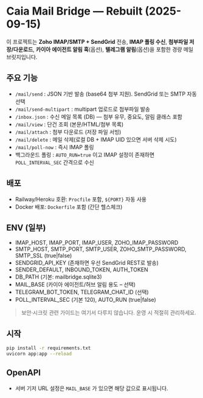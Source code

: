 # Caia Mail Bridge — Rebuilt (2025-09-15)

이 프로젝트는 **Zoho IMAP/SMTP + SendGrid** 전송, **IMAP 폴링 수신**, **첨부파일 저장/다운로드**,
**카이아 에이전트 알림 훅**(옵션), **텔레그램 알림**(옵션)을 포함한 경량 메일 브릿지입니다.

## 주요 기능
- `/mail/send` : JSON 기반 발송 (base64 첨부 지원). SendGrid 또는 SMTP 자동 선택
- `/mail/send-multipart` : multipart 업로드로 첨부파일 발송
- `/inbox.json` : 수신 메일 목록 (DB) — 첨부 유무, 중요도, 알림 클래스 포함
- `/mail/view` : 단건 조회 (본문/HTML/첨부 목록)
- `/mail/attach` : 첨부 다운로드 (저장 파일 서빙)
- `/mail/delete` : 메일 삭제(로컬 DB + IMAP UID 있으면 서버 삭제 시도)
- `/mail/poll-now` : 즉시 IMAP 폴링
- 백그라운드 폴링 : `AUTO_RUN=true` 이고 IMAP 설정이 존재하면 `POLL_INTERVAL_SEC` 간격으로 수신

## 배포
- Railway/Heroku 호환: `Procfile` 포함, `${PORT}` 자동 사용
- Docker 배포: `Dockerfile` 포함 (간단 헬스체크)

## ENV (일부)
- IMAP_HOST, IMAP_PORT, IMAP_USER, ZOHO_IMAP_PASSWORD
- SMTP_HOST, SMTP_PORT, SMTP_USER, ZOHO_SMTP_PASSWORD, SMTP_SSL (true|false)
- SENDGRID_API_KEY (존재하면 우선 SendGrid REST로 발송)
- SENDER_DEFAULT, INBOUND_TOKEN, AUTH_TOKEN
- DB_PATH (기본: mailbridge.sqlite3)
- MAIL_BASE (카이아 에이전트/허브 알림 용도 – 선택)
- TELEGRAM_BOT_TOKEN, TELEGRAM_CHAT_ID (선택)
- POLL_INTERVAL_SEC (기본 120), AUTO_RUN (true|false)

> 보안·시크릿 관련 가이드는 여기서 다루지 않습니다. 운영 시 적절히 관리하세요.

## 시작
```bash
pip install -r requirements.txt
uvicorn app:app --reload
```

## OpenAPI
- 서버 기저 URL 설정은 `MAIL_BASE` 가 있으면 해당 값으로 표시됩니다.
